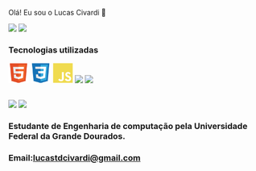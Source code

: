 Olá! Eu sou o Lucas Civardi 👋 

<div>
    <img height="150em" src="https://github-readme-stats-ten-gilt.vercel.app/api?username=LucasCiv&show_icons=true&theme=nightowl&count_private=true">
    <img height="150em" src="https://github-readme-stats-ten-gilt.vercel.app/api/top-langs/?username=LucasCiv&layout=compact&theme=nightowl">
</div>

### Tecnologias utilizadas

  <div>
    <img height='40em' src="https://raw.githubusercontent.com/devicons/devicon/master/icons/html5/html5-original.svg">
    <img height='40em' src="https://raw.githubusercontent.com/devicons/devicon/master/icons/css3/css3-original.svg">
    <img height='40em' src="https://raw.githubusercontent.com/devicons/devicon/master/icons/javascript/javascript-plain.svg">
    <img height='40em' src="https://cdn.jsdelivr.net/gh/devicons/devicon/icons/c/c-original.svg">
    <img height='40em' src="https://cdn.jsdelivr.net/npm/typescript@5.2.2/lib/typescript.min.js" />   
  </div>

  ##

  <div> 
  <a href="https://www.instagram.com/lucas_civardi/" target="_blank"><img src="https://img.shields.io/badge/-Instagram-%23E4405F?style=for-the-badge&logo=instagram&logoColor=white" target="_blank"></a>
  <a href="https://https://www.linkedin.com/in/lucas-civardi-3388b3264/" target="_blank"><img src="https://img.shields.io/badge/-LinkedIn-%230077B5?style=for-the-badge&logo=linkedin&logoColor=white" target="_blank"></a> 
</div>

### Estudante de Engenharia de computação pela Universidade Federal da Grande Dourados.
### Email:lucastdcivardi@gmail.com
